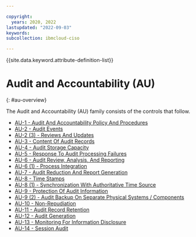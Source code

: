 ```yaml
---

copyright:
  years: 2020, 2022
lastupdated: "2022-09-03"
keywords: 
subcollection: ibmcloud-ciso

---
```




{{site.data.keyword.attribute-definition-list}}



# Audit and Accountability (AU)
{: #au-overview}

The Audit and Accountability (AU) family consists of the controls that follow.

- [AU-1 - Audit And Accountability Policy And Procedures](/docs/ibmcloud-ciso?topic=ibmcloud-ciso-au-1)
- [AU-2 - Audit Events](/docs/ibmcloud-ciso?topic=ibmcloud-ciso-au-2)
- [AU-2 (3) - Reviews And Updates](/docs/ibmcloud-ciso?topic=ibmcloud-ciso-au-2.3)
- [AU-3 - Content Of Audit Records](/docs/ibmcloud-ciso?topic=ibmcloud-ciso-au-3)
- [AU-4 - Audit Storage Capacity](/docs/ibmcloud-ciso?topic=ibmcloud-ciso-au-4)
- [AU-5 - Response To Audit Processing Failures](/docs/ibmcloud-ciso?topic=ibmcloud-ciso-au-5)
- [AU-6 - Audit Review, Analysis, And Reporting](/docs/ibmcloud-ciso?topic=ibmcloud-ciso-au-6)
- [AU-6 (1) - Process Integration](/docs/ibmcloud-ciso?topic=ibmcloud-ciso-au-6.1)
- [AU-7 - Audit Reduction And Report Generation](/docs/ibmcloud-ciso?topic=ibmcloud-ciso-au-7)
- [AU-8 - Time Stamps](/docs/ibmcloud-ciso?topic=ibmcloud-ciso-au-8)
- [AU-8 (1) - Synchronization With Authoritative Time Source](/docs/ibmcloud-ciso?topic=ibmcloud-ciso-au-8.1)
- [AU-9 - Protection Of Audit Information](/docs/ibmcloud-ciso?topic=ibmcloud-ciso-au-9)
- [AU-9 (2) - Audit Backup On Separate Physical Systems / Components](/docs/ibmcloud-ciso?topic=ibmcloud-ciso-au-9.2)
- [AU-10 - Non-Repudiation](/docs/ibmcloud-ciso?topic=ibmcloud-ciso-au-10)
- [AU-11 - Audit Record Retention](/docs/ibmcloud-ciso?topic=ibmcloud-ciso-au-11)
- [AU-12 - Audit Generation](/docs/ibmcloud-ciso?topic=ibmcloud-ciso-au-12)
- [AU-13 - Monitoring For Information Disclosure](/docs/ibmcloud-ciso?topic=ibmcloud-ciso-au-13)
- [AU-14 - Session Audit](/docs/ibmcloud-ciso?topic=ibmcloud-ciso-au-14)



